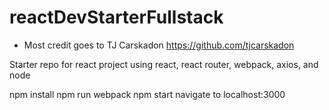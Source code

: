 # reactDevStarterFullstack
* Most credit goes to TJ Carskadon
https://github.com/tjcarskadon

Starter repo for react project using react, react router, webpack, axios, and node

npm install
npm run webpack
npm start
navigate to localhost:3000
